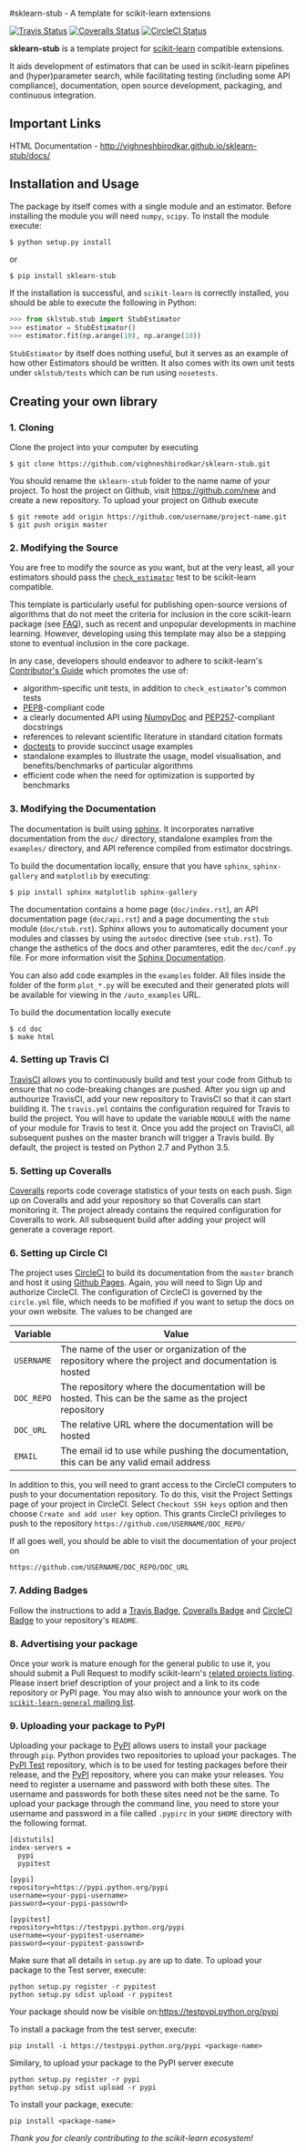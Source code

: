 #sklearn-stub - A template for scikit-learn extensions

[![Travis Status](https://travis-ci.org/vighneshbirodkar/sklearn-stub.svg?branch=master)](https://travis-ci.org/vighneshbirodkar/sklearn-stub)
[![Coveralls Status](https://coveralls.io/repos/vighneshbirodkar/sklearn-stub/badge.svg?branch=master&service=github)](https://coveralls.io/r/vighneshbirodkar/sklearn-stub)
[![CircleCI Status](https://circleci.com/gh/vighneshbirodkar/sklearn-stub.svg?style=shield&circle-token=:circle-token)](https://circleci.com/gh/vighneshbirodkar/sklearn-stub/tree/master)

**sklearn-stub** is a template project for [scikit-learn](http://scikit-learn.org/) 
compatible extensions.

It aids development of estimators that can be used in scikit-learn pipelines
and (hyper)parameter search, while facilitating testing (including some API
compliance), documentation, open source development, packaging, and continuous
integration.

## Important Links
HTML Documentation - http://vighneshbirodkar.github.io/sklearn-stub/docs/

## Installation and Usage
The package by itself comes with a single module and an estimator. Before
installing the module you will need `numpy`, `scipy`.
To install the module execute:
```shell
$ python setup.py install
```
or 
```
$ pip install sklearn-stub
```

If the installation is successful, and `scikit-learn` is correctly installed,
you should be able to execute the following in Python:
```python
>>> from sklstub.stub import StubEstimator
>>> estimator = StubEstimator()
>>> estimator.fit(np.arange(10), np.arange(10))
```

`StubEstimator` by itself does nothing useful, but it serves as an example of
how other Estimators should be written. It also comes with its own unit
tests under `sklstub/tests` which can be run using `nosetests`.

## Creating your own library
### 1. Cloning
Clone the project into your computer by executing
```shell
$ git clone https://github.com/vighneshbirodkar/sklearn-stub.git
```
You should rename the `sklearn-stub` folder to the name name of your project.
To host the project on Github, visit https://github.com/new and create a new
repository. To upload your project on Github execute
```shell
$ git remote add origin https://github.com/username/project-name.git
$ git push origin master
```

### 2. Modifying the Source
You are free to modify the source as you want, but at the very least, all your
estimators should pass the [`check_estimator`](http://scikit-learn.org/stable/modules/generated/sklearn.utils.estimator_checks.check_estimator.html#sklearn.utils.estimator_checks.check_estimator)
test to be scikit-learn compatible.

This template is particularly useful for publishing open-source versions of
algorithms that do not meet the criteria for inclusion in the core scikit-learn
package (see [FAQ](http://scikit-learn.org/stable/faq.html)), such as recent
and unpopular developments in machine learning.
However, developing using this template may also be a stepping stone to
eventual inclusion in the core package.

In any case, developers should endeavor to adhere to scikit-learn's
[Contributor's Guide](http://scikit-learn.org/stable/developers/) which promotes
the use of:
* algorithm-specific unit tests, in addition to `check_estimator`'s common tests
* [PEP8](https://www.python.org/dev/peps/pep-0008/)-compliant code
* a clearly documented API using [NumpyDoc](https://github.com/numpy/numpydoc)
  and [PEP257](https://www.python.org/dev/peps/pep-0257/)-compliant docstrings
* references to relevant scientific literature in standard citation formats
* [doctests](https://docs.python.org/3/library/doctest.html) to provide
  succinct usage examples
* standalone examples to illustrate the usage, model visualisation, and
  benefits/benchmarks of particular algorithms
* efficient code when the need for optimization is supported by benchmarks

### 3. Modifying the Documentation

The documentation is built using [sphinx](http://www.sphinx-doc.org/en/stable/).
It incorporates narrative documentation from the `doc/` directory, standalone
examples from the `examples/` directory, and API reference compiled from
estimator docstrings.

To build the documentation locally, ensure that you have `sphinx`,
`sphinx-gallery` and `matplotlib` by executing:
```shell
$ pip install sphinx matplotlib sphinx-gallery
```
The documentation contains a home page (`doc/index.rst`), an API
documentation page (`doc/api.rst`) and a page documenting the `stub` module 
(`doc/stub.rst`). Sphinx allows you to automatically document your modules and
classes by using the `autodoc` directive (see `stub.rst`). To change the
asthetics of the docs and other paramteres, edit the `doc/conf.py` file. For
more information visit the [Sphinx Documentation](http://www.sphinx-doc.org/en/stable/contents.html).

You can also add code examples in the `examples` folder. All files inside
the folder of the form `plot_*.py` will be executed and their generated
plots will be available for viewing in the `/auto_examples` URL.

To build the documentation locally execute
```shell
$ cd doc
$ make html
```

### 4. Setting up Travis CI
[TravisCI](https://travis-ci.org/) allows you to continuously build and test
your code from Github to ensure that no code-breaking changes are pushed. After
you sign up and authourize TravisCI, add your new repository to TravisCI so that
it can start building it. The `travis.yml` contains the configuration required
for Travis to build the project. You will have to update the variable `MODULE`
with the name of your module for Travis to test it. Once you add the project on
TravisCI, all subsequent pushes on the master branch will trigger a Travis
build. By default, the project is tested on Python 2.7 and Python 3.5.

### 5. Setting up Coveralls
[Coveralls](https://coveralls.io/) reports code coverage statistics of your
tests on each push. Sign up on Coveralls and add your repository so that
Coveralls can start monitoring it. The project already contains the required
configuration for Coveralls to work. All subsequent build after adding your
project will generate a coverage report.

### 6. Setting up Circle CI
The project uses [CircleCI](https://circleci.com/) to build its documentation
from the `master` branch and host it using [Github Pages](https://pages.github.com/).
Again,  you will need to Sign Up and authorize CircleCI. The configuration
of CircleCI is governed by the `circle.yml` file, which needs to be mofified
if you want to setup the docs on your own website. The values to be changed
are

| Variable | Value|
|----------|------|
| `USERNAME`  | The name of the user or organization of the repository where the project and documentation is hosted  |
| `DOC_REPO` | The repository where the documentation will be hosted. This can be the same as the project repository |
| `DOC_URL` | The relative URL where the documentation will be hosted |
| `EMAIL` | The email id to use while pushing the documentation, this can be any valid email address |

In addition to this, you will need to grant access to the CircleCI computers
to push to your documentation repository. To do this, visit the Project Settings
page of your project in CircleCI. Select `Checkout SSH keys` option and then
choose `Create and add user key` option. This grants CircleCI privileges to push
to the repository `https://github.com/USERNAME/DOC_REPO/`

If all goes well, you should be able to visit the documentation of your project
on 
```
https://github.com/USERNAME/DOC_REPO/DOC_URL
```

### 7. Adding Badges

Follow the instructions to add a [Travis Badge](https://docs.travis-ci.com/user/status-images/), 
[Coveralls Badge](https://coveralls.io) and 
[CircleCI Badge](https://circleci.com/docs/status-badges) to your repository's
`README`.

### 8. Advertising your package

Once your work is mature enough for the general public to use it, you should
submit a Pull Request to modify scikit-learn's
[related projects listing](https://github.com/scikit-learn/scikit-learn/edit/master/doc/related_projects.rst).
Please insert brief description of your project and a link to its code
repository or PyPI page.
You may also wish to announce your work on the
[`scikit-learn-general` mailing list](https://lists.sourceforge.net/lists/listinfo/scikit-learn-general).

### 9. Uploading your package to PyPI

Uploading your package to [PyPI](https://pypi.python.org/pypi) allows users to
install your package through `pip`. Python provides two repositories to upload
your packages. The [PyPI Test](https://testpypi.python.org/pypi) repository,
which is to be used for testing packages before their release, and the
[PyPI](https://pypi.python.org/pypi) repository, where you can make your
releases. You need to register a username and password with both these sites.
The username and passwords for both these sites need not be the same. To upload
your package through the command line, you need to store your username and
password in a file called `.pypirc` in your `$HOME` directory with the
following format.

```shell
[distutils]
index-servers =
  pypi
  pypitest

[pypi]
repository=https://pypi.python.org/pypi
username=<your-pypi-username>
password=<your-pypi-passowrd>

[pypitest]
repository=https://testpypi.python.org/pypi
username=<your-pypitest-username>
password=<your-pypitest-passowrd>
```
Make sure that all details in `setup.py` are up to date. To upload your package
to the Test server, execute:
```
python setup.py register -r pypitest
python setup.py sdist upload -r pypitest
```
Your package should now be visible on:https://testpypi.python.org/pypi

To install a package from the test server, execute:
```
pip install -i https://testpypi.python.org/pypi <package-name>
```

Similary, to upload your package to the PyPI server execute
```
python setup.py register -r pypi
python setup.py sdist upload -r pypi
```
To install your package, execute:
```
pip install <package-name>
```

*Thank you for cleanly contributing to the scikit-learn ecosystem!*

